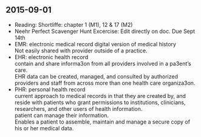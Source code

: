 2015-09-01  
----------------------------------------------------  
* Reading: Shortliffe: chapter 1 (M1), 12 & 17 (M2)   
* Neehr Perfect Scavenger Hunt Excercise: Edit directly on doc. Due Sept 14th  
* EMR: electronic medical record
  digital version of medical history  
  Not easily shared with provider outside of a practice.  
* EHR: electronic health record  
  contain	and	share	informa3on	from	all	providers	involved	in	a	pa3ent’s	care.  
  EHR	data	can	be	created,	managed,	and	consulted	by authorized	providers	and	staff	from	across	more	than	one	health	care	organiza3on.	
* PHR: personal health record  
  current approach to medical records in that they are created by, and reside with patients who grant permissions to institutions, clinicians, researchers, and other users of health information.  
  patient can manage their information.   
  Enables a patient to assemble, maintain and manage a secure copy of his or her medical data.  
  
